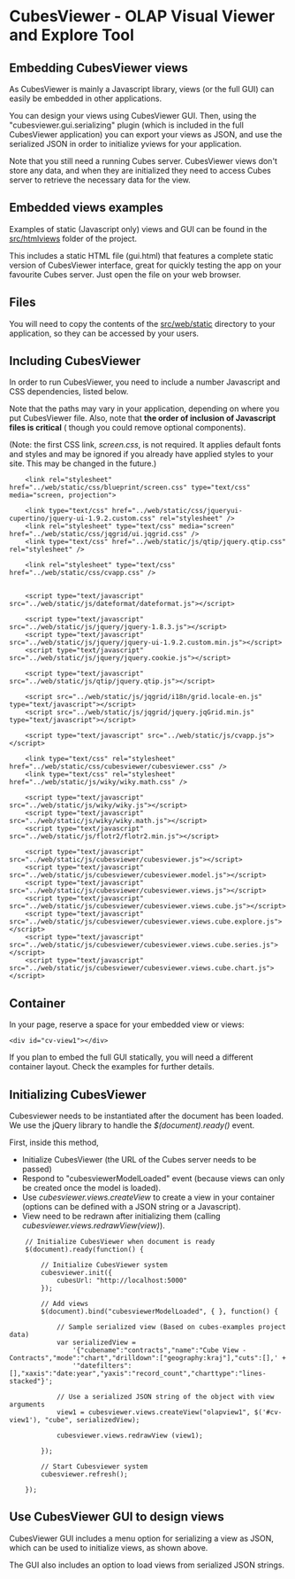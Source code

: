 CubesViewer - OLAP Visual Viewer and Explore Tool
=================================================

Embedding CubesViewer views
---------------------------

As CubesViewer is mainly a Javascript library, views (or the full GUI) can easily be embedded in other
applications.

You can design your views using CubesViewer GUI. Then, using the "cubesviewer.gui.serializing" plugin
(which is included in the full CubesViewer application) you can export your views as JSON, and use 
the serialized JSON in order to initialize yviews for your application. 

Note that you still need a running Cubes server. CubesViewer views don't store any data, and when
they are initialized they need to access Cubes server to retrieve the necessary data for the view.  

Embedded views examples
-----------------------

Examples of static (Javascript only) views and GUI can be found in the 
[src/htmlviews](https://github.com/jjmontesl/cubesviewer/tree/master/src/htmlviews) folder
of the project.

This includes a static HTML file (gui.html) that features a complete static version of
CubesViewer interface, great for quickly testing the app on your favourite Cubes server.
Just open the file on your web browser.

Files
---------------------

You will need to copy the contents of the [src/web/static](https://github.com/jjmontesl/cubesviewer/tree/master/src/web/static) 
directory to your application, so they can be accessed by your users.

Including CubesViewer 
---------------------

In order to run CubesViewer, you need to include a number Javascript and CSS dependencies, listed below.

Note that the paths may vary in your application, depending on where you put CubesViewer file. Also,
note that **the order of inclusion of Javascript files is critical** (  though you could remove optional components).

(Note: the first CSS link, *screen.css*, is not required. It applies default fonts and styles and may be ignored
if you already have applied styles to your site. This may be changed in the future.)  
 
```
    <link rel="stylesheet" href="../web/static/css/blueprint/screen.css" type="text/css" media="screen, projection">

    <link type="text/css" href="../web/static/css/jqueryui-cupertino/jquery-ui-1.9.2.custom.css" rel="stylesheet" />
    <link rel="stylesheet" type="text/css" media="screen" href="../web/static/css/jqgrid/ui.jqgrid.css" />
    <link type="text/css" href="../web/static/js/qtip/jquery.qtip.css" rel="stylesheet" />

    <link rel="stylesheet" type="text/css" href="../web/static/css/cvapp.css" />

    
    <script type="text/javascript" src="../web/static/js/dateformat/dateformat.js"></script>

    <script type="text/javascript" src="../web/static/js/jquery/jquery-1.8.3.js"></script>
    <script type="text/javascript" src="../web/static/js/jquery/jquery-ui-1.9.2.custom.min.js"></script>
    <script type="text/javascript" src="../web/static/js/jquery/jquery.cookie.js"></script>
    
    <script type="text/javascript" src="../web/static/js/qtip/jquery.qtip.js"></script>

    <script src="../web/static/js/jqgrid/i18n/grid.locale-en.js" type="text/javascript"></script>
    <script src="../web/static/js/jqgrid/jquery.jqGrid.min.js" type="text/javascript"></script>

    <script type="text/javascript" src="../web/static/js/cvapp.js"></script>      

    <link type="text/css" rel="stylesheet" href="../web/static/css/cubesviewer/cubesviewer.css" />    
    <link type="text/css" rel="stylesheet" href="../web/static/js/wiky/wiky.math.css" />    
        
    <script type="text/javascript" src="../web/static/js/wiky/wiky.js"></script>
    <script type="text/javascript" src="../web/static/js/wiky/wiky.math.js"></script>
    <script type="text/javascript" src="../web/static/js/flotr2/flotr2.min.js"></script>
    
    <script type="text/javascript" src="../web/static/js/cubesviewer/cubesviewer.js"></script>
    <script type="text/javascript" src="../web/static/js/cubesviewer/cubesviewer.model.js"></script>
    <script type="text/javascript" src="../web/static/js/cubesviewer/cubesviewer.views.js"></script>
    <script type="text/javascript" src="../web/static/js/cubesviewer/cubesviewer.views.cube.js"></script>
    <script type="text/javascript" src="../web/static/js/cubesviewer/cubesviewer.views.cube.explore.js"></script>
    <script type="text/javascript" src="../web/static/js/cubesviewer/cubesviewer.views.cube.series.js"></script>
    <script type="text/javascript" src="../web/static/js/cubesviewer/cubesviewer.views.cube.chart.js"></script>
```

Container
---------

In your page, reserve a space for your embedded view or views:

```
<div id="cv-view1"></div>
```

If you plan to embed the full GUI statically, you will need a different container layout. Check the examples for further details.


Initializing CubesViewer 
------------------------

Cubesviewer needs to be instantiated after the document has been loaded. We use the jQuery library to
handle the *$(document).ready()* event.

First, inside this method, 

* Initialize CubesViewer (the URL of the Cubes server needs to be passed)
* Respond to "cubesviewerModelLoaded" event (because views can only be created once the model is loaded).
* Use *cubesviewer.views.createView* to create a view in your container (options 
  can be defined with a JSON string or a Javascript).
* View need to be redrawn after initializing them (calling *cubesviewer.views.redrawView(view)*).  

 
```
    // Initialize CubesViewer when document is ready
    $(document).ready(function() {
        
        // Initialize CubesViewer system
        cubesviewer.init({
            cubesUrl: "http://localhost:5000"
        });
        
        // Add views
        $(document).bind("cubesviewerModelLoaded", { }, function() {

            // Sample serialized view (Based on cubes-examples project data)
            var serializedView = 
                '{"cubename":"contracts","name":"Cube View - Contracts","mode":"chart","drilldown":["geography:kraj"],"cuts":[],' +
                '"datefilters":[],"xaxis":"date:year","yaxis":"record_count","charttype":"lines-stacked"}';
            
            // Use a serialized JSON string of the object with view arguments
            view1 = cubesviewer.views.createView("olapview1", $('#cv-view1'), "cube", serializedView);
            
            cubesviewer.views.redrawView (view1);
            
        });
        
        // Start Cubesviewer system
        cubesviewer.refresh();
        
    });
```

Use CubesViewer GUI to design views 
-----------------------------------

CubesViewer GUI includes a menu option for serializing a view as JSON, which can be used to initialize views,
as shown above.

The GUI also includes an option to load views from serialized JSON strings.

